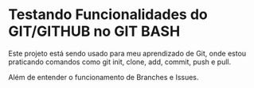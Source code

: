 # Testando Funcionalidades do GIT/GITHUB no GIT BASH

Este projeto está sendo usado para meu aprendizado de Git, onde estou praticando comandos como git init, clone, add, commit, push e pull.

Além de entender o funcionamento de Branches e Issues.
